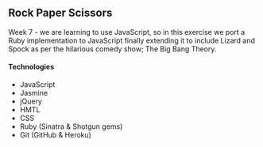Rock Paper Scissors
---
Week 7 - we are learning to use JavaScript, so in this exercise we port a Ruby implementation to JavaScript finally extending it to include Lizard and Spock as per the hilarious comedy show; The Big Bang Theory.

#### Technologies
* JavaScript
* Jasmine
* jQuery
* HMTL
* CSS
* Ruby (Sinatra & Shotgun gems)
* Git (GitHub & Heroku)
